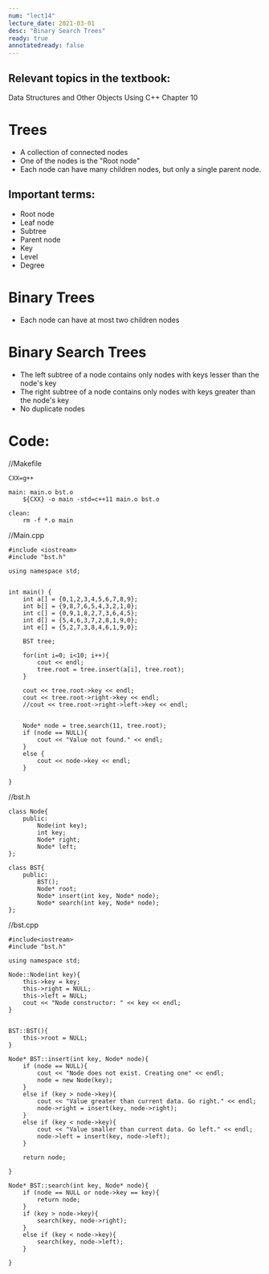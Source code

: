 ```yaml
---
num: "lect14"
lecture_date: 2021-03-01
desc: "Binary Search Trees"
ready: true
annotatedready: false
---
```

## Relevant topics in the textbook:
Data Structures and Other Objects Using C++ Chapter 10

# Trees

* A collection of connected nodes
* One of the nodes is the "Root node"
* Each node can have many children nodes, but only a single parent node.

## Important terms:

* Root node
* Leaf node
* Subtree
* Parent node
* Key
* Level
* Degree

# Binary Trees

* Each node can have at most two children nodes


# Binary Search Trees

* The left subtree of a node contains only nodes with keys lesser than the node's key
* The right subtree of a node contains only nodes with keys greater than the node's key
* No duplicate nodes

# Code:

//Makefile
```
CXX=g++

main: main.o bst.o
	${CXX} -o main -std=c++11 main.o bst.o

clean:
	rm -f *.o main
```

//Main.cpp
```
#include <iostream>
#include "bst.h"

using namespace std;


int main() {
	int a[] = {0,1,2,3,4,5,6,7,8,9};
	int b[] = {9,8,7,6,5,4,3,2,1,0};
	int c[] = {0,9,1,8,2,7,3,6,4,5};
	int d[] = {5,4,6,3,7,2,8,1,9,0};
	int e[] = {5,2,7,3,8,4,6,1,9,0};

	BST tree;

	for(int i=0; i<10; i++){
		cout << endl;
		tree.root = tree.insert(a[i], tree.root);
	}

	cout << tree.root->key << endl;
	cout << tree.root->right->key << endl;
	//cout << tree.root->right->left->key << endl;


	Node* node = tree.search(11, tree.root);
	if (node == NULL){
		cout << "Value not found." << endl;
	}
	else {
		cout << node->key << endl;
	}
	
}
```

//bst.h
```
class Node{
	public:
		Node(int key);
		int key;
		Node* right;
		Node* left;
};

class BST{
	public:
		BST();
		Node* root;
		Node* insert(int key, Node* node);
		Node* search(int key, Node* node);
};
```

//bst.cpp
```
#include<iostream>
#include "bst.h"

using namespace std;

Node::Node(int key){
	this->key = key;
	this->right = NULL;
	this->left = NULL;
	cout << "Node constructor: " << key << endl; 
}


BST::BST(){
	this->root = NULL;
}

Node* BST::insert(int key, Node* node){
	if (node == NULL){
		cout << "Node does not exist. Creating one" << endl;
		node = new Node(key);
	}
	else if (key > node->key){
		cout << "Value greater than current data. Go right." << endl;
		node->right = insert(key, node->right);
	}
	else if (key < node->key){
		cout << "Value smaller than current data. Go left." << endl;
		node->left = insert(key, node->left);
	}
	
	return node;

}

Node* BST::search(int key, Node* node){
	if (node == NULL or node->key == key){
		return node;
	}
	if (key > node->key){
		search(key, node->right);
	}
	else if (key < node->key){
		search(key, node->left);
	}

}

```
